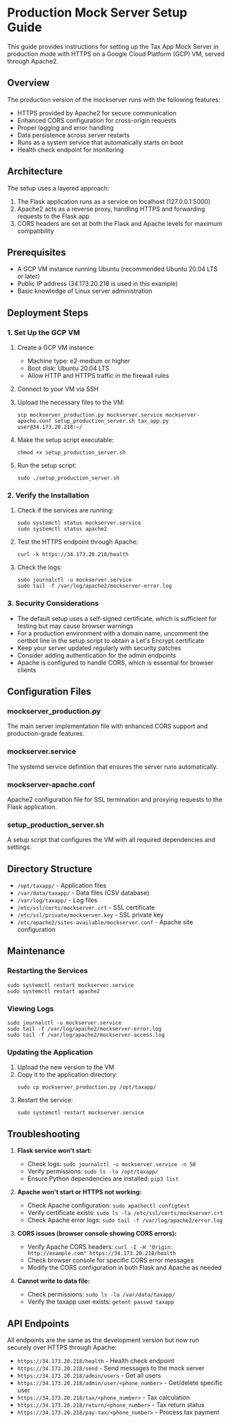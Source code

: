 # Production Mock Server Setup Guide

This guide provides instructions for setting up the Tax App Mock Server in production mode with HTTPS on a Google Cloud Platform (GCP) VM, served through Apache2.

## Overview

The production version of the mockserver runs with the following features:
- HTTPS provided by Apache2 for secure communication
- Enhanced CORS configuration for cross-origin requests
- Proper logging and error handling
- Data persistence across server restarts
- Runs as a system service that automatically starts on boot
- Health check endpoint for monitoring

## Architecture

The setup uses a layered approach:
1. The Flask application runs as a service on localhost (127.0.0.1:5000)
2. Apache2 acts as a reverse proxy, handling HTTPS and forwarding requests to the Flask app
3. CORS headers are set at both the Flask and Apache levels for maximum compatibility

## Prerequisites

- A GCP VM instance running Ubuntu (recommended Ubuntu 20.04 LTS or later)
- Public IP address (34.173.20.218 is used in this example)
- Basic knowledge of Linux server administration

## Deployment Steps

### 1. Set Up the GCP VM

1. Create a GCP VM instance:
   - Machine type: e2-medium or higher
   - Boot disk: Ubuntu 20.04 LTS
   - Allow HTTP and HTTPS traffic in the firewall rules

2. Connect to your VM via SSH

3. Upload the necessary files to the VM:
   ```
   scp mockserver_production.py mockserver.service mockserver-apache.conf setup_production_server.sh tax_app.py user@34.173.20.218:~/
   ```

4. Make the setup script executable:
   ```
   chmod +x setup_production_server.sh
   ```

5. Run the setup script:
   ```
   sudo ./setup_production_server.sh
   ```

### 2. Verify the Installation

1. Check if the services are running:
   ```
   sudo systemctl status mockserver.service
   sudo systemctl status apache2
   ```

2. Test the HTTPS endpoint through Apache:
   ```
   curl -k https://34.173.20.218/health
   ```

3. Check the logs:
   ```
   sudo journalctl -u mockserver.service
   sudo tail -f /var/log/apache2/mockserver-error.log
   ```

### 3. Security Considerations

- The default setup uses a self-signed certificate, which is sufficient for testing but may cause browser warnings
- For a production environment with a domain name, uncomment the certbot line in the setup script to obtain a Let's Encrypt certificate
- Keep your server updated regularly with security patches
- Consider adding authentication for the admin endpoints
- Apache is configured to handle CORS, which is essential for browser clients

## Configuration Files

### mockserver_production.py
The main server implementation file with enhanced CORS support and production-grade features.

### mockserver.service
The systemd service definition that ensures the server runs automatically.

### mockserver-apache.conf
Apache2 configuration file for SSL termination and proxying requests to the Flask application.

### setup_production_server.sh
A setup script that configures the VM with all required dependencies and settings.

## Directory Structure

- `/opt/taxapp/` - Application files
- `/var/data/taxapp/` - Data files (CSV database)
- `/var/log/taxapp/` - Log files
- `/etc/ssl/certs/mockserver.crt` - SSL certificate
- `/etc/ssl/private/mockserver.key` - SSL private key
- `/etc/apache2/sites-available/mockserver.conf` - Apache site configuration

## Maintenance

### Restarting the Services
```
sudo systemctl restart mockserver.service
sudo systemctl restart apache2
```

### Viewing Logs
```
sudo journalctl -u mockserver.service
sudo tail -f /var/log/apache2/mockserver-error.log
sudo tail -f /var/log/apache2/mockserver-access.log
```

### Updating the Application
1. Upload the new version to the VM
2. Copy it to the application directory:
   ```
   sudo cp mockserver_production.py /opt/taxapp/
   ```
3. Restart the service:
   ```
   sudo systemctl restart mockserver.service
   ```

## Troubleshooting

1. **Flask service won't start:**
   - Check logs: `sudo journalctl -u mockserver.service -n 50`
   - Verify permissions: `sudo ls -la /opt/taxapp/`
   - Ensure Python dependencies are installed: `pip3 list`

2. **Apache won't start or HTTPS not working:**
   - Check Apache configuration: `sudo apachectl configtest`
   - Verify certificate exists: `sudo ls -la /etc/ssl/certs/mockserver.crt`
   - Check Apache error logs: `sudo tail -f /var/log/apache2/error.log`

3. **CORS issues (browser console showing CORS errors):**
   - Verify Apache CORS headers: `curl -I -H "Origin: http://example.com" https://34.173.20.218/health`
   - Check browser console for specific CORS error messages
   - Modify the CORS configuration in both Flask and Apache as needed

4. **Cannot write to data file:**
   - Check permissions: `sudo ls -la /var/data/taxapp/`
   - Verify the taxapp user exists: `getent passwd taxapp`

## API Endpoints

All endpoints are the same as the development version but now run securely over HTTPS through Apache:

- `https://34.173.20.218/health` - Health check endpoint
- `https://34.173.20.218/send` - Send messages to the mock server
- `https://34.173.20.218/admin/users` - Get all users
- `https://34.173.20.218/admin/user/<phone_number>` - Get/delete specific user
- `https://34.173.20.218/tax/<phone_number>` - Tax calculation
- `https://34.173.20.218/return/<phone_number>` - Tax return status
- `https://34.173.20.218/pay-tax/<phone_number>` - Process tax payment 